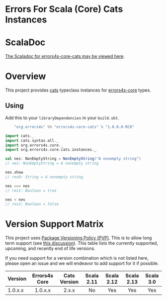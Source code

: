 # Errors For Scala (Core) Cats Instances #

# ScalaDoc #

[The Scaladoc for errors4s-core-cats may be viewed here][javadoc].

[javadoc]: https://www.javadoc.io/doc/org.errors4s/errors4s-core-cats_3/1.0.0.0-RC0/index.html "Scaladoc"

# Overview #

This project provides [cats][cats] typeclass instances for [errors4s-core][errors4s-core] types.

[cats]: https://github.com/typelevel/cats "Cats"
[errors4s-core]: https://github.com/errors4s/errors4s-core "Errors4s Core"

## Using ##

Add this to your `libraryDependencies` in your `build.sbt`.

```scala
    "org.errors4s" %% "errors4s-core-cats" % "1.0.0.0-RC0"
```

```scala
import cats._
import cats.syntax.all._
import org.errors4s.core._
import org.errors4s.core.cats.instances._

val nes: NonEmptyString = NonEmptyString("A nonempty string")
// nes: NonEmptyString = A nonempty string

nes.show
// res0: String = A nonempty string

nes === nes
// res1: Boolean = true

nes < nes
// res2: Boolean = false
```

# Version Support Matrix #

This project uses [Package Versioning Policy (PVP)][pvp]. This is to allow long term support (see [this discussion][errors4s-core-pvp]). This table lists the currently supported, upcoming, and recently end of life versions.

If you need support for a version combination which is not listed here, please open an issue and we will endeavor to add support for it if possible.

|Version|Errors4s Core|Cats Version|Scala 2.11|Scala 2.12|Scala 2.13|Scala 3.0|
|-------|:-----------:|:----------:|:--------:|:--------:|:--------:|:-------:|
|1.0.x.x|1.0.x.x      |2.x.x       |No        |Yes       |Yes       |Yes      |

[pvp]: https://pvp.haskell.org/ "PVP"
[errors4s-core-pvp]: https://github.com/errors4s/errors4s-core#versioning "Errors4s Core: Versioning"
[semver]: https://semver.org/ "Semver"
